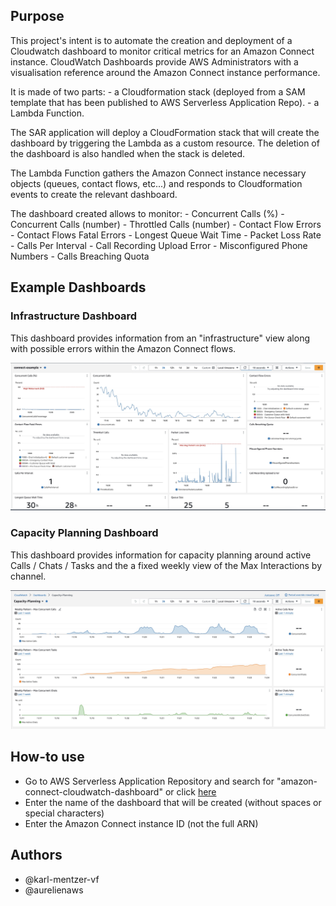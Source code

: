 ## Purpose

This project's intent is to automate the creation and deployment of a Cloudwatch dashboard to monitor critical metrics for an Amazon Connect instance. CloudWatch Dashboards provide AWS Administrators with a visualisation reference around the Amazon Connect instance performance.

It is made of two parts:
    - a Cloudformation stack (deployed from a SAM template that has been published to AWS Serverless Application Repo).
    - a Lambda Function.

The SAR application will deploy a CloudFormation stack that will create the dashboard by triggering the Lambda as a custom resource. The deletion of the dashboard is also handled when the stack is deleted.

The Lambda Function gathers the Amazon Connect instance necessary objects (queues, contact flows, etc...) and responds to Cloudformation events to create the relevant dashboard.

The dashboard created allows to monitor:
    - Concurrent Calls (%)
    - Concurrent Calls (number)
    - Throttled Calls (number)
    - Contact Flow Errors
    - Contact Flows Fatal Errors
    - Longest Queue Wait Time
    - Packet Loss Rate
    - Calls Per Interval
    - Call Recording Upload Error
    - Misconfigured Phone Numbers
    - Calls Breaching Quota

## Example Dashboards

### Infrastructure Dashboard

This dashboard provides information from an "infrastructure" view along with possible errors within the Amazon Connect flows.

![Infrastructure monitoring Dashboard](images/example-dashboard.jpeg)

### Capacity Planning Dashboard

This dashboard provides information for capacity planning around active Calls / Chats / Tasks and the a fixed weekly view of the Max Interactions by channel.

![Capacity Planning Dashboard](images/capacity-planning.jpg)

## How-to use

- Go to AWS Serverless Application Repository and search for "amazon-connect-cloudwatch-dashboard" or click [here](https://ap-southeast-2.console.aws.amazon.com/serverlessrepo/home?region=ap-southeast-2#/published-applications/arn:aws:serverlessrepo:ap-southeast-2:699520165046:applications~amazon-connect-cloudwatch-dashboard)
- Enter the name of the dashboard that will be created (without spaces or special characters)
- Enter the Amazon Connect instance ID (not the full ARN)

## Authors

- @karl-mentzer-vf
- @aurelienaws